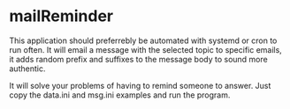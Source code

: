 # mailReminder
This application should preferrebly be automated with systemd or cron to run often.
It will email a message with the selected topic to specific emails, it adds random prefix and suffixes to the message body to sound more authentic.

It will solve your problems of having to remind someone to answer.
Just copy the data.ini and msg.ini examples and run the program.
